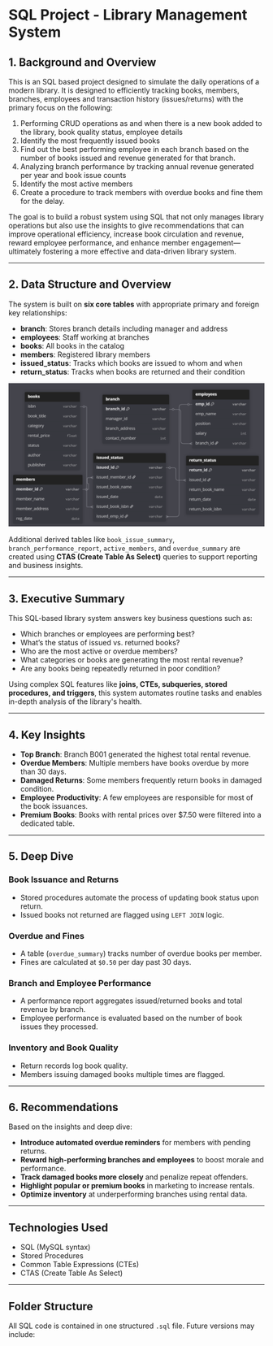 # SQL Project - Library Management System

## 1. Background and Overview

This is an SQL based project designed to simulate the daily operations of a modern library. It is designed to efficiently tracking books, members, branches, employees and transaction history (issues/returns) with the primary focus on the following:

1. Performing CRUD operations as and when there is a new book added to the library, book quality status, employee details
2. Identify the most frequently issued books
3. Find out the best performing employee in each branch based on the number of books issued and revenue generated for that branch.
4. Analyzing branch performance by tracking annual revenue generated per year and book issue counts
5. Identify the most active members
6. Create a procedure to track members with overdue books and fine them for the delay.

The goal is to build a robust system using SQL that not only manages library operations but also use the insights to give recommendations that can improve operational efficiency, increase book circulation and revenue, reward employee performance, and enhance member engagement—ultimately fostering a more effective and data-driven library system.

---

## 2. Data Structure and Overview

The system is built on **six core tables** with appropriate primary and foreign key relationships:

- **branch**: Stores branch details including manager and address  
- **employees**: Staff working at branches  
- **books**: All books in the catalog  
- **members**: Registered library members  
- **issued_status**: Tracks which books are issued to whom and when  
- **return_status**: Tracks when books are returned and their condition

![ER Diagram](ER%20Diagram%20-%20Library%20Management%20System.png)

Additional derived tables like `book_issue_summary`, `branch_performance_report`, `active_members`, and `overdue_summary` are created using **CTAS (Create Table As Select)** queries to support reporting and business insights.

---

## 3. Executive Summary

This SQL-based library system answers key business questions such as:

- Which branches or employees are performing best?
- What’s the status of issued vs. returned books?
- Who are the most active or overdue members?
- What categories or books are generating the most rental revenue?
- Are any books being repeatedly returned in poor condition?

Using complex SQL features like **joins, CTEs, subqueries, stored procedures, and triggers**, this system automates routine tasks and enables in-depth analysis of the library's health.

---

## 4. Key Insights

- **Top Branch**: Branch B001 generated the highest total rental revenue.
- **Overdue Members**: Multiple members have books overdue by more than 30 days.
- **Damaged Returns**: Some members frequently return books in damaged condition.
- **Employee Productivity**: A few employees are responsible for most of the book issuances.
- **Premium Books**: Books with rental prices over $7.50 were filtered into a dedicated table.

---

## 5. Deep Dive

### Book Issuance and Returns
- Stored procedures automate the process of updating book status upon return.
- Issued books not returned are flagged using `LEFT JOIN` logic.
  
### Overdue and Fines
- A table (`overdue_summary`) tracks number of overdue books per member.
- Fines are calculated at `$0.50` per day past 30 days.
  
### Branch and Employee Performance
- A performance report aggregates issued/returned books and total revenue by branch.
- Employee performance is evaluated based on the number of book issues they processed.

### Inventory and Book Quality
- Return records log book quality.
- Members issuing damaged books multiple times are flagged.

---

## 6. Recommendations

Based on the insights and deep dive:

- **Introduce automated overdue reminders** for members with pending returns.
- **Reward high-performing branches and employees** to boost morale and performance.
- **Track damaged books more closely** and penalize repeat offenders.
- **Highlight popular or premium books** in marketing to increase rentals.
- **Optimize inventory** at underperforming branches using rental data.

---

## Technologies Used

- SQL (MySQL syntax)
- Stored Procedures
- Common Table Expressions (CTEs)
- CTAS (Create Table As Select)

---

## Folder Structure

All SQL code is contained in one structured `.sql` file. Future versions may include:

